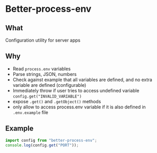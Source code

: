 # Better-process-env

## What

Configuration utility for server apps

## Why

* Read `process.env` variables
* Parse strings, JSON, numbers
* Check against example that all variables are defined, and no extra variable are defined (configurable)
* Immediately throw if user tries to access undefined variable `config.get("INVALID_VARIABLE")`
* expose `.get()` and `.getObject()` methods
* only allow to access process.env variable if it is also defined in `.env.example` file

## Example

```javascript
import config from "better-process-env";
console.log(config.get("PORT"));
```
